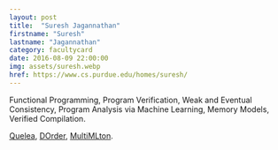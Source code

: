 ```yaml
---
layout: post
title:  "Suresh Jagannathan"
firstname: "Suresh"
lastname: "Jagannathan"
category: facultycard
date: 2016-08-09 22:00:00
img: assets/suresh.webp
href: https://www.cs.purdue.edu/homes/suresh/
---
```


Functional Programming, Program Verification, Weak and Eventual
Consistency, Program Analysis via Machine Learning, Memory Models,
Verified Compilation.

[Quelea](http://gowthamk.github.io/Quelea),
[DOrder](https://github.com/rowangithub/DOrder),
[MultiMLton](http://multimlton.cs.purdue.edu/mML/Welcome.html).
<!-- [CompCertTSO](http://www.cl.cam.ac.uk/~pes20/CompCertTSO/doc/),
[Catalyst](https://github.com/gowthamk/catalyst). -->

